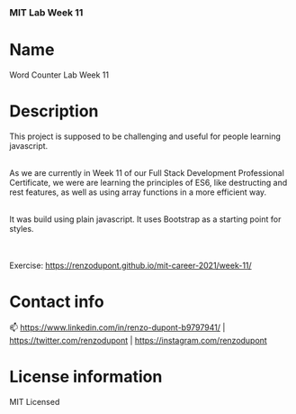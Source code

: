 ### MIT Lab Week 11

# Name

Word Counter Lab Week 11

# Description

This project is supposed to be challenging and useful for people learning javascript.<br/><br/>

As we are currently in Week 11 of our Full Stack Development Professional Certificate,
we were are learning the principles of ES6, like destructing and rest features, as well as using array functions in a more efficient way.<br/><br/>

It was build using plain javascript.
It uses Bootstrap as a starting point for styles.

<br/><br/>
Exercise: https://renzodupont.github.io/mit-career-2021/week-11/

# Contact info

📫 https://www.linkedin.com/in/renzo-dupont-b9797941/ | https://twitter.com/renzodupont | https://instagram.com/renzodupont

# License information

MIT Licensed
